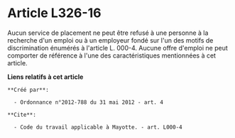 # Article L326-16

Aucun service de placement ne peut être refusé à une personne à la recherche d'un emploi ou à un employeur fondé sur l'un des
motifs de discrimination énumérés à l'article L. 000-4. Aucune offre d'emploi ne peut comporter de référence à l'une des
caractéristiques mentionnées à cet article.

**Liens relatifs à cet article**

	**Créé par**:

	  - Ordonnance n°2012-788 du 31 mai 2012 - art. 4

	**Cite**:

	  - Code du travail applicable à Mayotte. - art. L000-4
